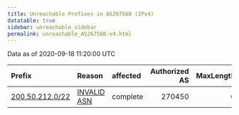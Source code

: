 ```yaml
---
title: Unreachable Prefixes in AS267568 (IPv4)
datatable: true
sidebar: unreachable_sidebar
permalink: unreachable_AS267568-v4.html
---
```


Data as of 2020-09-18 11:20:00 UTC


<div class="datatable-begin"></div>

| Prefix                                                   | Reason                                                                                                  | affected   |   Authorized AS |   MaxLength | Anchor                                         |   unreachable /24s |
|:---------------------------------------------------------|:--------------------------------------------------------------------------------------------------------|:-----------|----------------:|------------:|:-----------------------------------------------|-------------------:|
| [200.50.212.0/22](https://stat.ripe.net/200.50.212.0/22) | [INVALID ASN](https://rpki-validator.ripe.net/announcement-preview?asn=AS267568&prefix=200.50.212.0/22) | complete   |          270450 |           0 | [LACNIC](unreachable_LACNIC_RPKI_Root-v4.html) |                  4 |

<div class="datatable-end"></div>